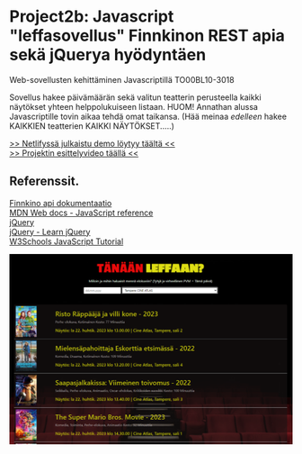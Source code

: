 # Project2b: Javascript "leffasovellus" Finnkinon REST apia sekä jQuerya hyödyntäen

Web-sovellusten kehittäminen Javascriptillä TO00BL10-3018

Sovellus hakee päivämäärän sekä valitun teatterin perusteella kaikki näytökset yhteen helppolukuiseen listaan.
HUOM! Annathan alussa Javascriptille tovin aikaa tehdä omat taikansa. (Hää meinaa _edelleen_ hakee KAIKKIEN teatterien KAIKKI NÄYTÖKSET.....)

[>> Netlifyssä julkaistu demo löytyy täältä <<](https://jqueryleffaan.netlify.app/)  
[>> Projektin esittelyvideo täällä <<](https://video.laurea.fi/media/Project2b_AjaxRest_jQuery/0_6bjl5vjb)  

## Referenssit.

[Finnkino api dokumentaatio](https://www.finnkino.fi/xml)  
[MDN Web docs - JavaScript reference](https://developer.mozilla.org/en-US/docs/Web/JavaScript/Reference)  
[jQuery](https://jquery.com/)  
[jQuery - Learn jQuery](https://learn.jquery.com/)  
[W3Schools JavaScript Tutorial](https://www.w3schools.com/js/)

![Sample image](/img/preview.png)
